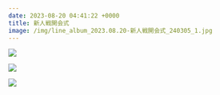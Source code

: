 ```yaml
---
date: 2023-08-20 04:41:22 +0000
title: 新人戦開会式
image: /img/line_album_2023.08.20-新人戦開会式_240305_1.jpg
---
```

![](/img/line_album_2023.08.20-新人戦開会式_240305_2.jpg)

![](/img/line_album_2023.08.20-新人戦開会式_240305_3.jpg)

![](/img/line_album_2023.08.20-新人戦開会式_240305_4.jpg)
